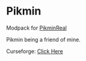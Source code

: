 # Pikmin
Modpack for [PikminReal](https://github.com/PikminReal)

Pikmin being a friend of mine.

Curseforge: [Click Here](https://www.curseforge.com/minecraft/modpacks/pikmin)
